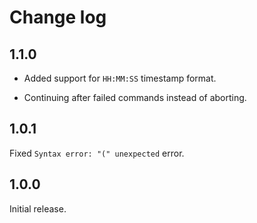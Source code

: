 # Change log

## 1.1.0

- Added support for `HH:MM:SS` timestamp format.

- Continuing after failed commands instead of aborting.


## 1.0.1

Fixed `Syntax error: "(" unexpected` error.


## 1.0.0

Initial release.
